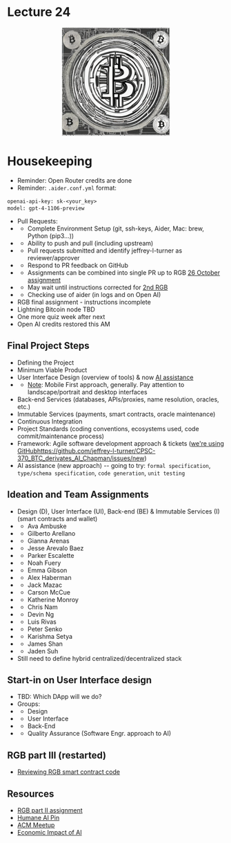 # Lecture 24

<div align="center">
  <img src="./bitcoin_light.png" width="250" height="250" />
</div>

# Housekeeping

- Reminder: Open Router credits are done
- Reminder: `.aider.conf.yml` format:
```
openai-api-key: sk-<your_key>
model: gpt-4-1106-preview
```
- Pull Requests:
- * Complete Environment Setup (git, ssh-keys, Aider, Mac: brew, Python (pip3...))
- * Ability to push and pull (including upstream)
- * Pull requests submitted and identify jeffrey-l-turner as reviewer/approver
- * Respond to PR feedback on GitHub
- * Assignments can be combined into single PR up to RGB [26 October assignment](../assignments/26_Oct_2023.md)
- * May wait until instructions corrected for [2nd RGB](../assignments/31_Oct_2023.md)
- * Checking use of aider (in logs and on Open AI)
- RGB final assignment - instructions incomplete
- Lightning Bitcoin node TBD
- One more quiz week after next
- Open AI credits restored this AM

## Final Project Steps

- Defining the Project
- Minimum Viable Product
- User Interface Design (overview of tools) & now [AI assistance](https://app.uizard.io/)
- * [Note](https://www.interaction-design.org/literature/topics/mobile-first): Mobile First approach, generally. Pay attention to landscape/portrait and desktop interfaces
- Back-end Services (databases, APIs/proxies, name resolution, oracles, etc.)
- Immutable Services (payments, smart contracts, oracle maintenance)
- Continuous Integration
- Project Standards (coding conventions, ecosystems used, code commit/maintenance process)
- Framework: Agile software development approach & tickets ([we're using GitHub]()https://github.com/jeffrey-l-turner/CPSC-370_BTC_derivates_AI_Chapman/issues/new)
- AI assistance (new approach) -- going to try: `formal specification`, `type/schema specification`, `code generation`, `unit testing`

## Ideation and Team Assignments

- Design (D), User Interface (UI), Back-end (BE) & Immutable Services (I) (smart contracts and wallet)
- * Ava Ambuske
- * Gilberto Arellano
- * Gianna Arenas
- * Jesse Arevalo Baez
- * Parker Escalette
- * Noah Fuery	
- * Emma Gibson	
- * Alex Haberman
- * Jack Mazac
- * Carson McCue
- * Katherine Monroy
- * Chris Nam
- * Devin Ng
- * Luis Rivas
- * Peter Senko
- * Karishma Setya
- * James Shan
- * Jaden Suh
- Still need to define hybrid centralized/decentralized stack

## Start-in on User Interface design

- TBD: Which DApp will we do?
- Groups:
- * Design
- * User Interface
- * Back-End
- * Quality Assurance (Software Engr. approach to AI)

## RGB part III (restarted)

* [Reviewing RGB smart contract code](https://github.com/RGB-WG/rgb-schemata/tree/master/examples)

## Resources

* [RGB part II assignment](../assignments/31_Oct_2023.md)
* [Humane AI Pin](https://mashable.com/article/humane-ai-pin-futuristic-features)
* [ACM Meetup](https://meetu.ps/e/MBXNY/hvZVH/i)
* [Economic Impact of AI](https://podcasts.apple.com/us/podcast/what-bitcoin-did/id1317356120?i=1000632835640)
